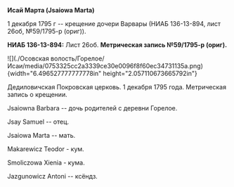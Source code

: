 **Исай Марта (Jsaiowa Marta)**

1 декабря 1795 г -- крещение дочери Варвары (НИАБ 136-13-894, лист 26об,
№59/1795-р (ориг)).

**НИАБ 136-13-894:** Лист 26об. **Метрическая запись №59/1795-р
(ориг).**

![](./Осовская волость/Горелое/Исаи/media/0753325cc2a3339ce30e0096f8f60ec34731135a.png){width="6.496527777777778in"
height="2.057110673665792in"}

Дедиловичская Покровская церковь. 1 декабря 1795 года. Метрическая
запись о крещении.

Jsaiowna Barbara -- дочь родителей с деревни Горелое.

Jsay Samuel -- отец.

Jsaiowa Marta -- мать.

Makarewicz Teodor - кум.

Smoliczowa Xienia - кума.

Jazgunowicz Antoni -- ксёндз.
